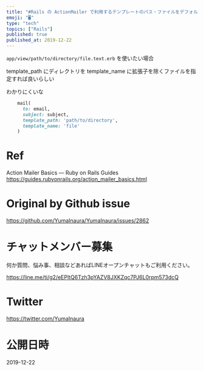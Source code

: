 ```yaml
---
title: "#Rails の ActionMailer で利用するテンプレートのパス・ファイルをデフォルト以外で指定する (  ActionView::"
emoji: "🖥"
type: "tech"
topics: ["Rails"]
published: true
published_at: 2019-12-22
---
```


`app/view/path/to/directory/file.text.erb` を使いたい場合

template_path にディレクトリを
template_name に拡張子を除くファイルを指定すれば良いらしい

わかりにくいな

```rb
    mail(
      to: email,
      subject: subject,
      template_path: 'path/to/directory',
      template_name: 'file'
    )
```

# Ref

Action Mailer Basics — Ruby on Rails Guides
https://guides.rubyonrails.org/action_mailer_basics.html

# Original by Github issue

https://github.com/YumaInaura/YumaInaura/issues/2862








<!-- Update From Qiita API -->

# チャットメンバー募集


何か質問、悩み事、相談などあればLINEオープンチャットもご利用ください。

https://line.me/ti/g2/eEPltQ6Tzh3pYAZV8JXKZqc7PJ6L0rpm573dcQ





# Twitter


https://twitter.com/YumaInaura


<!-- Update From Qiita API -->



# 公開日時

2019-12-22
